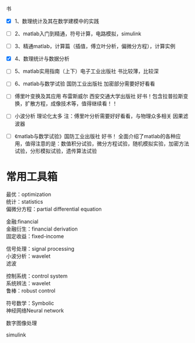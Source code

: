 书
- [x] 1、数理统计及其在数学建模中的实践
- [ ] 2、matlab入门到精通，符号计算，电路模拟，simulink
- [ ] 3、精通matlab，计算篇（插值，傅立叶分析，偏微分方程），计算实例
- [x] 4、数理统计与数据分析
- [ ] 5、matlab实用指南（上下）电子工业出版社   书比较薄，比较深
- [ ] 6、matlab与数学试验          国防工业出版社         加密部分需要好好看看
- [ ] 傅里叶变换及其应用    布雷斯威尔  西安交通大学出版社      好书！包含拉普拉斯变换，扩散方程，成像技术等，值得继续看！！
- [ ] 小波分析     理论化太多
注：傅里叶分析需要好好看看，与物理众多相关
因果滤波器
- [ ] 《matlab与数学试验》国防工业出版社  好书！
         全面介绍了matlab的各种应用，值得注意的是：数值积分试验，微分方程试验，随机模拟实验，加密方法试验，分形模拟试验，遗传算法试验


# 常用工具箱
最优：optimization  
统计：statistics  
偏微分方程：partial differential equation  

金融:financial  
金融衍生：financial derivation  
固定收益：fixed-income  

信号处理：signal processing  
小波分析：wavelet  
滤波  

控制系统：control system  
系统辨法：wavelet  
鲁棒：robust control  

符号数学：Symbolic  
神经网络Neural network  

数字图像处理  

simulink  
